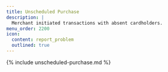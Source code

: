 ```yaml
---
title: Unscheduled Purchase
description: |
  Merchant initiated transactions with absent cardholders.
menu_order: 2200
icon:
  content: report_problem
  outlined: true
---
```


{% include unscheduled-purchase.md %}
